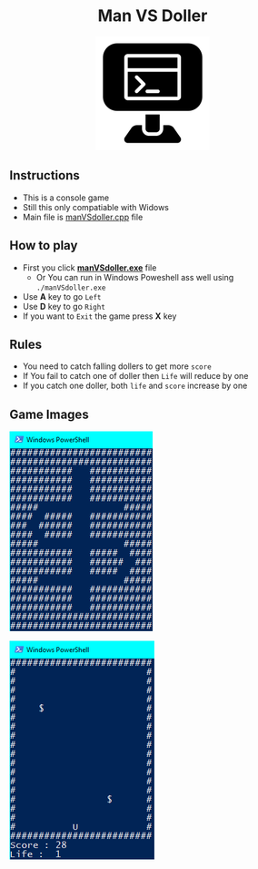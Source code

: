 <div align="center">
<h1> Man VS Doller </h1>
<img src="pic.png"/>
</div>

## Instructions
  - This is a console game
  - Still this only compatiable with Widows
  - Main file is [manVSdoller.cpp](https://github.com/Janith3003/Man-VS-Doller/blob/main/manVSdoller.cpp) file

## How to play
  - First you click **[manVSdoller.exe](https://github.com/Janith3003/Man-VS-Doller/blob/main/manVSdoller.exe)** file
    - Or You can run in Windows Poweshell ass well using `./manVSdoller.exe`
  - Use **A** key to go `Left`
  - Use **D** key to go `Right`
  - If you want to `Exit` the game press **X** key

## Rules
  - You need to catch falling dollers to get more `score`
  - If You fail to catch one of doller then `Life` will reduce by one
  - If you catch one doller, both `life` and `score` increase by one
  
## Game Images
<div align="Left">

![img](https://github.com/Janith3003/Man-VS-Doller/blob/main/game-images/Screenshot%202022-08-28%20232131.png)

![img](https://github.com/Janith3003/Man-VS-Doller/blob/main/game-images/Screenshot%202022-08-28%20232816.png)

</div>
